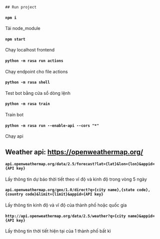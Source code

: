     ## Run project
#### `npm i`
Tải node_module
#### `npm start`
Chạy localhost frontend

#### `python -m rasa run actions`
Chạy endpoint cho file actions
#### `python -m rasa shell`
Test bot bằng cửa sổ dòng lệnh
#### `python -m rasa train`
Train bot
#### `python -m rasa run --enable-api --cors "*"`
Chạy api 

## Weather api: https://openweathermap.org/
#### `api.openweathermap.org/data/2.5/forecast?lat={lat}&lon={lon}&appid={API key}`
Lấy thông tin dự báo thời tiết theo vĩ độ và kinh độ trong vòng 5 ngày
#### `api.openweathermap.org/geo/1.0/direct?q={city name},{state code},{country code}&limit={limit}&appid={API key}`
Lấy thông tin kinh độ và vĩ độ của thành phố hoặc quốc gia
#### `http://api.openweathermap.org/data/2.5/weather?q={city name}&appid={API key}`
Lấy thông tin thời tiết hiện tại của 1 thành phố bất kì

